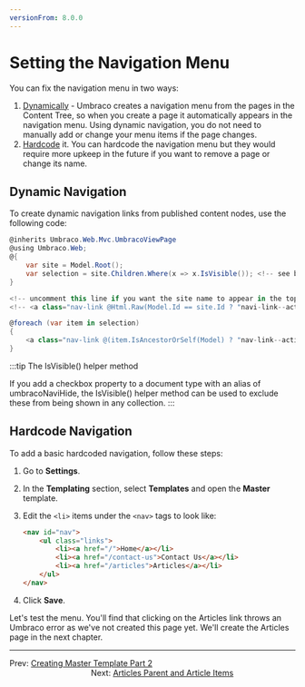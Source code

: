 ```yaml
---
versionFrom: 8.0.0
---
```

# Setting the Navigation Menu

You can fix the navigation menu in two ways:

1. [Dynamically](#dynamic-navigation) - Umbraco creates a navigation menu from the pages in the Content Tree, so when you create a page it automatically appears in the navigation menu. Using dynamic navigation, you do not need to manually add or change your menu items if the page changes.
2. [Hardcode](#hardcode-navigation) it. You can hardcode the navigation menu but they would require more upkeep in the future if you  want to remove a page or change its name.

## Dynamic Navigation

To create dynamic navigation links from published content nodes, use the following code:

```csharp
@inherits Umbraco.Web.Mvc.UmbracoViewPage
@using Umbraco.Web;
@{ 
    var site = Model.Root();
    var selection = site.Children.Where(x => x.IsVisible()); <!-- see below for explanation of IsVisible helper method -->
}

<!-- uncomment this line if you want the site name to appear in the top navigation -->
<!-- <a class="nav-link @Html.Raw(Model.Id == site.Id ? "navi-link--active" : "")" href="@site.Url">@site.Name</a> -->

@foreach (var item in selection)
{
    <a class="nav-link @(item.IsAncestorOrSelf(Model) ? "nav-link--active" : null)" href="@item.Url">@item.Name</a>
}
```

:::tip The IsVisible() helper method

If you add a checkbox property to a document type with an alias of umbracoNaviHide, the IsVisible() helper method can be used to exclude these from being shown in any collection.
:::



## Hardcode Navigation

To add a basic hardcoded navigation, follow these steps:

1. Go to **Settings**.
2. In the **Templating** section, select **Templates** and open the **Master** template.
3. Edit the `<li>` items under the `<nav>` tags to look like:
    
    ```html
    <nav id="nav">
        <ul class="links">
            <li><a href="/">Home</a></li>
            <li><a href="/contact-us">Contact Us</a></li>
            <li><a href="/articles">Articles</a></li>
        </ul>
    </nav>
    ```
4. Click **Save**.

Let's test the menu. You'll find that clicking on the Articles link throws an Umbraco error as we've not created this page yet. We'll create the Articles page in the next chapter.

---

Prev: [Creating Master Template Part 2](../Creating-Master-Template-Part-2)  &emsp; &emsp; &emsp; &emsp; &emsp; &emsp; &emsp; &emsp; &emsp; &emsp; &emsp; &emsp; &emsp; &emsp; &emsp; &emsp; &emsp; &emsp; &emsp; &emsp; &emsp; &emsp; Next: [Articles Parent and Article Items](../Articles-Parent-and-Article-Items)